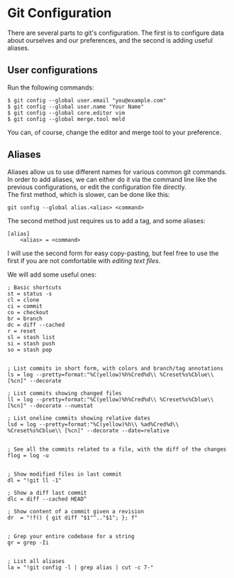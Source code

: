 # Git Configuration
There are several parts to git's configuration. The first is to configure data about ourselves and our preferences, and the second is adding useful aliases.

## User configurations
Run the following commands:
```console
$ git config --global user.email "you@example.com"
$ git config --global user.name "Your Name"
$ git config --global core.editor vim
$ git config --global merge.tool meld
```
You can, of course, change the editor and merge tool to your preference.

## Aliases
Aliases allow us to use different names for various common git commands. In order to add aliases, we can either do it via the command line like the previous configurations, or edit the configuration file directly.  
The first method, which is slower, can be done like this:
```console
git config --global alias.<alias> <command>
```

The second method just requires us to add a tag, and some aliases:
```console
[alias]
    <alias> = <command>
```

I will use the second form for easy copy-pasting, but feel free to use the first if you are not comfortable with *editing text files*.

We will add some useful ones:
```console
; Basic shortcuts
st = status -s
cl = clone
ci = commit
co = checkout
br = branch
dc = diff --cached
r = reset
sl = stash list
si = stash push
so = stash pop


; List commits in short form, with colors and branch/tag annotations
ls = log --pretty=format:"%C(yellow)%h%Cred%d\\ %Creset%s%Cblue\\ [%cn]" --decorate

; List commits showing changed files
ll = log --pretty=format:"%C(yellow)%h%Cred%d\\ %Creset%s%Cblue\\ [%cn]" --decorate --numstat

; List oneline commits showing relative dates
lsd = log --pretty=format:"%C(yellow)%h\\ %ad%Cred%d\\ %Creset%s%Cblue\\ [%cn]" --decorate --date=relative


; See all the commits related to a file, with the diff of the changes
flog = log -u


; Show modified files in last commit
dl = "!git ll -1"

; Show a diff last commit
dlc = diff --cached HEAD^

; Show content of a commit given a revision
dr  = "!f() { git diff "$1"^.."$1"; }; f"


; Grep your entire codebase for a string
gr = grep -Ii


; List all aliases
la = "!git config -l | grep alias | cut -c 7-"
```